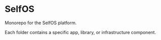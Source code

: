 # SelfOS

Monorepo for the SelfOS platform.

Each folder contains a specific app, library, or infrastructure component.
